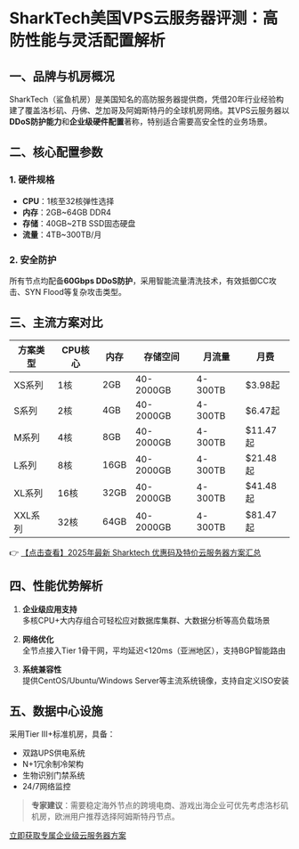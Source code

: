 # SharkTech美国VPS云服务器评测：高防性能与灵活配置解析

## 一、品牌与机房概况
SharkTech（鲨鱼机房）是美国知名的高防服务器提供商，凭借20年行业经验构建了覆盖洛杉矶、丹佛、芝加哥及阿姆斯特丹的全球机房网络。其VPS云服务器以**DDoS防护能力**和**企业级硬件配置**著称，特别适合需要高安全性的业务场景。

## 二、核心配置参数
### 1. 硬件规格
- **CPU**：1核至32核弹性选择
- **内存**：2GB~64GB DDR4
- **存储**：40GB~2TB SSD固态硬盘
- **流量**：4TB~300TB/月

### 2. 安全防护
所有节点均配备**60Gbps DDoS防护**，采用智能流量清洗技术，有效抵御CC攻击、SYN Flood等复杂攻击类型。

## 三、主流方案对比
| 方案类型 | CPU核心 | 内存 | 存储空间 | 月流量 | 月费 |
|---------|--------|------|---------|-------|------|
| XS系列 | 1核 | 2GB | 40-2000GB | 4-300TB | $3.98起 |
| S系列 | 2核 | 4GB | 40-2000GB | 4-300TB | $6.47起 |
| M系列 | 4核 | 8GB | 40-2000GB | 4-300TB | $11.47起 |
| L系列 | 8核 | 16GB | 40-2000GB | 4-300TB | $21.48起 |
| XL系列 | 16核 | 32GB | 40-2000GB | 4-300TB | $41.48起 |
| XXL系列 | 32核 | 64GB | 40-2000GB | 4-300TB | $81.47起 |

👉 [【点击查看】2025年最新 Sharktech 优惠码及特价云服务器方案汇总](https://bit.ly/Sharktech)

## 四、性能优势解析
1. **企业级应用支持**  
   多核CPU+大内存组合可轻松应对数据库集群、大数据分析等高负载场景

2. **网络优化**  
   全节点接入Tier 1骨干网，平均延迟<120ms（亚洲地区），支持BGP智能路由

3. **系统兼容性**  
   提供CentOS/Ubuntu/Windows Server等主流系统镜像，支持自定义ISO安装

## 五、数据中心设施
采用Tier III+标准机房，具备：
- 双路UPS供电系统
- N+1冗余制冷架构
- 生物识别门禁系统
- 24/7网络监控

> **专家建议**：需要稳定海外节点的跨境电商、游戏出海企业可优先考虑洛杉矶机房，欧洲用户推荐选择阿姆斯特丹节点。

[立即获取专属企业级云服务器方案](https://bit.ly/Sharktech)